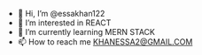 - 👋 Hi, I’m @essakhan122
- 👀 I’m interested in  REACT
- 🌱 I’m currently learning MERN STACK
- 📫 How to reach me KHANESSA2@GMAIL.COM

<!---
essakhan122/essakhan122 is a ✨ special ✨ repository because its `README.md` (this file) appears on your GitHub profile.
You can click the Preview link to take a look at your changes.
--->
